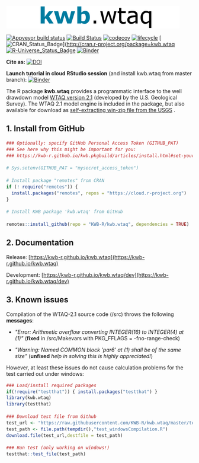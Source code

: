 <img src="kwb_wtaq.png" alt="kwb.wtaq" />
 
[![Appveyor build status](https://ci.appveyor.com/api/projects/status/7pkw4r01xttq2h6h/branch/master?svg=true)](https://ci.appveyor.com/project/KWB-R/kwb-wtaq/branch/master)
[![Build Status](https://travis-ci.org/KWB-R/kwb.wtaq.svg?branch=master)](https://travis-ci.org/KWB-R/kwb.wtaq)
[![codecov](https://codecov.io/github/KWB-R/kwb.wtaq/branch/master/graphs/badge.svg)](https://codecov.io/github/KWB-R/kwb.wtaq)
[![lifecycle](https://img.shields.io/badge/lifecycle-stable-brightgreen.svg)](https://www.tidyverse.org/lifecycle/#stable)
[![CRAN_Status_Badge](http://www.r-pkg.org/badges/version/kwb.wtaq)](http://cran.r-project.org/package=kwb.wtaq
[![R-Universe_Status_Badge](https://kwb-r.r-universe.dev/badges/kwb.wtaq)](https://kwb-r.r-universe.dev/)
[![Binder](http://mybinder.org/badge.svg)](https://mybinder.org/v2/gh/kwb-r/kwb.wtaq/binder?urlpath=rstudio)

**Cite as:** [![DOI](https://zenodo.org/badge/23293/KWB-R/kwb.wtaq.svg)](https://zenodo.org/badge/latestdoi/23293/KWB-R/kwb.wtaq)

**Launch tutorial in cloud RStudio session** (and install kwb.wtaq from master 
branch): [![Binder](http://mybinder.org/badge.svg)](https://mybinder.org/v2/gh/kwb-r/kwb.wtaq/binder?urlpath=rstudio)

The R package **kwb.wtaq** provides a programmatic interface to the well drawdown model [WTAQ version 2.1](https://water.usgs.gov/ogw/wtaq/) (developed by the U.S. Geological Survey). The WTAQ 2.1 model 
engine is included in the package, but also available for download as [self-extracting win-zip file from the USGS](https://water.usgs.gov/ogw/wtaq/WTAQ_2.1.exe]) . 

## 1. Install from GitHub 

```r
### Optionally: specify GitHub Personal Access Token (GITHUB_PAT)
### See here why this might be important for you:
### https://kwb-r.github.io/kwb.pkgbuild/articles/install.html#set-your-github_pat

# Sys.setenv(GITHUB_PAT = "mysecret_access_token")

# Install package "remotes" from CRAN
if (! require("remotes")) {
  install.packages("remotes", repos = "https://cloud.r-project.org")
}

# Install KWB package 'kwb.wtaq' from GitHub

remotes::install_github(repo = "KWB-R/kwb.wtaq", dependencies = TRUE)
```

## 2. Documentation

Release: [https://kwb-r.github.io/kwb.wtaq](https://kwb-r.github.io/kwb.wtaq)

Development: [https://kwb-r.github.io/kwb.wtaq/dev](https://kwb-r.github.io/kwb.wtaq/dev)

## 3. Known issues

Compilation of the WTAQ-2.1 source code (/src) throws the following **messages**:

- *"Error: Arithmetic overflow converting INTEGER(16) to INTEGER(4) at (1)"*
  (**fixed** in /src/Makevars with PKG_FFLAGS = -fno-range-check)
  
- *"Warning: Named COMMON block 'par6' at (1) shall be of the same size"*
  (**unfixed** *help in solving this is highly appreciated!*)


However, at least these issues do not cause calculation problems for the test carried out under windows:

```r
### Load/install required packages
if(!require("testthat")) { install.packages("testthat") }
library(kwb.wtaq)
library(testthat)

### Download test file from Github
test_url <- "https://raw.githubusercontent.com/KWB-R/kwb.wtaq/master/tests/testthat/test_windowsCompilation.R"
test_path <- file.path(tempdir(),"test_windowsCompilation.R")
download.file(test_url,destfile = test_path)

### Run test (only working on windows!)
testthat::test_file(test_path)

```

